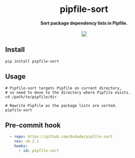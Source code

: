 <!-- markdownlint-disable MD033 -->
<!-- markdownlint-disable MD041 -->

<h1 align="center">
  pipfile-sort
</h1>

<div align="center">
  <strong>
    Sort package dependency lists in Pipfile.
  </strong>
  <br/>
  <br/>
  <a href="https://badge.fury.io/py/pipfile-sort"><img src="https://badge.fury.io/py/pipfile-sort.svg" alt="PyPI version" height="18"></a>
</div>

## Install

```shell
pip install pipfile-sort
```

## Usage

```shell
# Pipfile-sort targets Pipfile on current directory,
# so need to move to the directory where Pipfile exists.
cd /path/to/pipfile/dir

# Rewrite Pipfile as the package lists are sorted.
pipfile-sort
```

## Pre-commit hook

```yaml
  - repo: https://github.com/0xdade/pipfile-sort
    rev: v0.2.1
    hooks:
      - id: pipfile-sort
```
